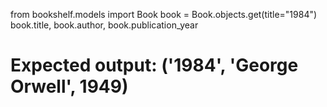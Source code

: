 from bookshelf.models import Book
book = Book.objects.get(title="1984")
book.title, book.author, book.publication_year
# Expected output: ('1984', 'George Orwell', 1949)
